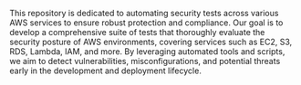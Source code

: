This repository is dedicated to automating security tests across various AWS services to ensure robust protection and compliance. Our goal is to develop a comprehensive suite of tests that thoroughly evaluate the security posture of AWS environments, covering services such as EC2, S3, RDS, Lambda, IAM, and more. By leveraging automated tools and scripts, we aim to detect vulnerabilities, misconfigurations, and potential threats early in the development and deployment lifecycle.


